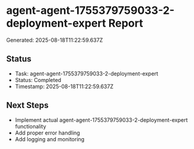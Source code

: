 # agent-agent-1755379759033-2-deployment-expert Report

Generated: 2025-08-18T11:22:59.637Z

## Status
- Task: agent-agent-1755379759033-2-deployment-expert
- Status: Completed
- Timestamp: 2025-08-18T11:22:59.637Z

## Next Steps
- Implement actual agent-agent-1755379759033-2-deployment-expert functionality
- Add proper error handling
- Add logging and monitoring
